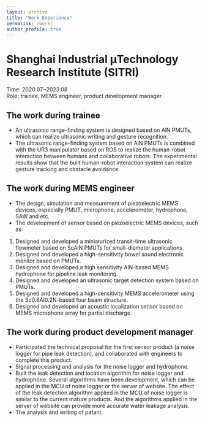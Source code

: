 ```yaml
---
layout: archive
title: "Work Experience"
permalink: /work/
author_profile: true
---
```


Shanghai Industrial μTechnology Research Institute (SITRI) 
======
Time: 2020.07~2023.08<br/>
Role: trainee, MEMS engineer, product development manager<br/>
## The work during trainee
* An ultrasonic range-finding system is designed based on AlN PMUTs, which can realize ultrasonic writing and gesture recognition.<br/>
* The ultrasonic range-finding system based on AlN PMUTs is combined with the UR3 manipulator based on ROS to realize the human-robot interaction between humans and collaborative robots. The experimental results show that the built human-robot interaction system can realize gesture tracking and obstacle avoidance.<br/>
## The work during MEMS engineer
* The design, simulation and measurement of piezoelectric MEMS devices, especially PMUT, microphone, accelerometer, hydrophone, SAW and etc.<br/>
* The development of sensor based on piezoelectric MEMS devices, such as:<br/>
1. Designed and developed a miniaturized transit-time ultrasonic flowmeter based on ScAlN PMUTs for small-diameter applications.<br/>
2. Designed and developed a high-sensitivity bowel sound electronic monitor based on PMUTs.<br/>
3. Designed and developed a high sensitivity AlN-based MEMS hydrophone for pipeline leak monitoring.<br/>
4. Designed and developed an ultrasonic target detection system based on PMUTs.<br/>
5. Designed and developed a high-sensitivity MEMS accelerometer using the Sc0.8Al0.2N-based four beam structure.<br/>
6. Designed and developed an acoustic localization sensor based on MEMS microphone array for partial discharge.<br/>
## The work during product development manager
* Participated the technical proposal for the first sensor product (a noise logger for pipe leak detection), and collaborated with engineers to complete this product.<br/>
* Signal processing and analysis for the noise logger and hydrophone.<br/>
* Built the leak detection and location algorithm for noise logger and hydrophone. Several algorithms have been development, which can be applied in the MCU of noise logger or the server of website. The effect of the leak detection algorithm applied in the MCU of noise logger is similar to the current mature products. And the algorithms applied in the server of website can provide more accurate water leakage analysis.<br/>
* The analysis and writing of patant.<br/>
